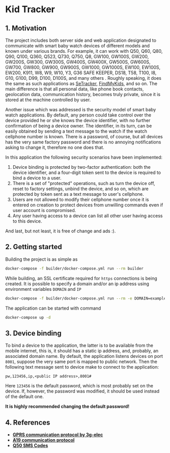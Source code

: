 # Kid Tracker

## 1. Motivation

The project includes both server side and web application designated to communicate with 
smart baby watch devices of different models and known under various brands. For example, 
it can work with Q50, Q60, Q80, Q90, Q100, Q360, Q523, Q730, Q750, Q8, GW100, GW100S, GW200, 
GW200S, GW300, GW300S, GW400S, GW400X, GW500S, GW600S, GW700, GW800, GW900, GW900S, GW1000, 
GW1000S, EW100, EW100S, EW200, K911, W8, W9, W10, Y3, G36 SAFE KEEPER, DS18, T58, T100, I8, 
G10, G100, D99, D100, D100S, and many others . Roughly speaking, it does the same as
such applications as [SeTracker](https://setracker.org/), [FindMyKids](https://findmykids.org/), and so on. 
The main difference is that all personal data, like phone book contacts, geolocation data, 
communication history, becomes truly private, since it is stored at the machine 
controlled by user.

Another issue which was addressed is the security model of smart baby watch applications.
By default, any person could take control over the device provided he or she knows the device
identifier, with no further confirmation of being a device owner. The identifier, in its turn, 
can be easily obtained by sending a text message to the watch if the watch cellphone number 
is known. There is a password, of course, but all devices has the very same factory password
and there is no annoying notifications asking to change it, therefore no one does that.

In this application the following security scenarios have been implemented: 
1. Device binding is protected by two-factor authentication: both the device identifier, and a 
four-digit token sent to the device is required to bind a device to a user.
2. There is a set of "protected" operations, such as turn the device off, reset to factory settings, 
unbind the device, and so on, which are protected by token sent as a text message to user's cellphone.
3. Users are not allowed to modify their cellphone number once it is entered on creation 
to protect devices from unwilling commands even if user account is compromised.
4. Any user having access to a device can list all other user having access to this device.

And last, but not least, it is free of change and ads :).

## 2. Getting started

Building the project is as simple as
```bash
docker-compose -f builder/docker-compose.yml run --rm builder
```
While building, an SSL certificate required for `https` connections is being created. 
It is possible to specify a domain and/or an ip address using environment variables `DOMAIN` and `IP`
```bash
docker-compose -f builder/docker-compose.yml run --rm -e DOMAIN=example.com -e IP=123.45.67.89 builder
```

The application can be started with command
```bash
docker-compose up -d
```

## 3. Device binding

To bind a device to the application, the latter is to be available from the
mobile internet, this is, it should has a static ip address, and, probably,
an associated domain name. By default, the application listens devices on port `8001`,
suppose the very same port is mapped to public network. Then the following text message
sent to device make to connect to the application:
```
pw,123456,ip,<public IP address>,8001#
```
Here `123456` is the default password, which is most probably set on the device. If, however, the password
was modified, it should be used instead of the default one. 

**It is highly recommended changing the default password!**

## 4. References

- [**GPRS communication protocol by 3g-elec**](https://github.com/tananaev/traccar/files/213814/3g.elec.comm.protocol.docx)
- [**A19 communication protocol**](https://www.istartek.com/wp-content/uploads/2019/03/A19-Communication-Protocol.pdf)
- [**Q50 SMS Codes**](http://deneysel-nadir.blogspot.com/2018/02/q50-sms-codes-q50-smart-watch-q50-sms.html)